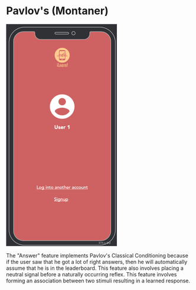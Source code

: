 # Pavlov's (Montaner)

<img src="../Images/one-tap-login.png" width="300" height="600"/>


The "Answer" feature implements Pavlov's Classical Conditioning because if the user saw that he got a lot of right answers, then he will automatically assume that he is in the leaderboard. This feature also involves placing a neutral signal before a naturally occurring reflex. This feature involves forming an association between two stimuli resulting in a learned response.
